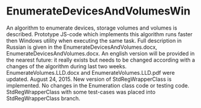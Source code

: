 # EnumerateDevicesAndVolumesWin
An algorithm to enumerate devices, storage volumes and volumes is described. Prototype JS-code which implements this
algorithm runs faster then Windows utility when executing the same task. Full description in Russian is given in the 
EnumerateDevicesAndVolumes.docx, EnumerateDevicesAndVolumes.docx. An english version will be provided in the nearest future: 
it really exists but needs to be changed according with a changes of the algorithm during last two weeks.
EnumerateVolumes.LLD.docx and EnumerateVolumes.LLD.pdf were updated. 
August 24, 2015. New version of StdRegWrapperClass is implemented. No changes in the Enumeration class code or testing code.
StdRegWrapperClass with some test-cases was placed into StdRegWrapperClass branch.
